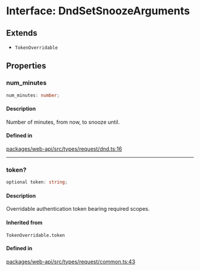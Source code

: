 # Interface: DndSetSnoozeArguments

## Extends

- `TokenOverridable`

## Properties

### num\_minutes

```ts
num_minutes: number;
```

#### Description

Number of minutes, from now, to snooze until.

#### Defined in

[packages/web-api/src/types/request/dnd.ts:16](https://github.com/slackapi/node-slack-sdk/blob/c15385ef93ccdde9702f52f7d1f445999203d794/packages/web-api/src/types/request/dnd.ts#L16)

***

### token?

```ts
optional token: string;
```

#### Description

Overridable authentication token bearing required scopes.

#### Inherited from

`TokenOverridable.token`

#### Defined in

[packages/web-api/src/types/request/common.ts:43](https://github.com/slackapi/node-slack-sdk/blob/c15385ef93ccdde9702f52f7d1f445999203d794/packages/web-api/src/types/request/common.ts#L43)
